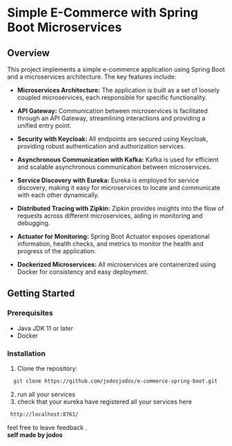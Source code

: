 # Simple E-Commerce with Spring Boot Microservices

## Overview

This project implements a simple e-commerce application using Spring Boot and a microservices architecture. The key features include:

- **Microservices Architecture:** The application is built as a set of loosely coupled microservices, each responsible for specific functionality.

- **API Gateway:** Communication between microservices is facilitated through an API Gateway, streamlining interactions and providing a unified entry point.

- **Security with Keycloak:** All endpoints are secured using Keycloak, providing robust authentication and authorization services.

- **Asynchronous Communication with Kafka:** Kafka is used for efficient and scalable asynchronous communication between microservices.

- **Service Discovery with Eureka:** Eureka is employed for service discovery, making it easy for microservices to locate and communicate with each other dynamically.

- **Distributed Tracing with Zipkin:** Zipkin provides insights into the flow of requests across different microservices, aiding in monitoring and debugging.

- **Actuator for Monitoring:** Spring Boot Actuator exposes operational information, health checks, and metrics to monitor the health and progress of the application.

- **Dockerized Microservices:** All microservices are containerized using Docker for consistency and easy deployment.

## Getting Started

### Prerequisites

- Java JDK 11 or later
- Docker

### Installation

1. Clone the repository:
  ```bash
    git clone https://github.com/jodosjodos/e-commerce-spring-boot.git
  ```
2. run all your services
3. check that your eureka have registered all your services  here 
```bash
 http://localhost:8761/
```

  


    
feel free to leave feedback .  
**self made by jodos**
